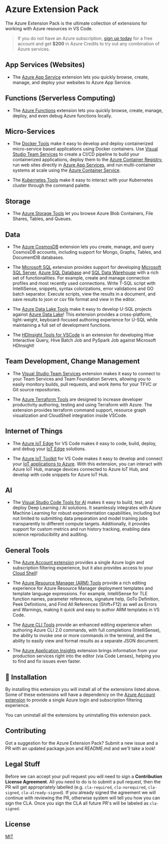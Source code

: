 # Azure Extension Pack

The Azure Extension Pack is the ultimate collection of extensions for working
with Azure resources in VS Code.

> If you do not have an Azure subscription,
> [sign up today](https://azure.microsoft.com/en-us/free/?b=16.48) for a free
> account and get **$200** in Azure Credits to try out any combination of Azure
> services.

## App Services (Websites)

-   The
    [Azure App Service](https://marketplace.visualstudio.com/items?itemName=ms-azuretools.vscode-azureappservice)
    extension lets you quickly browse, create, manage, and deploy your websites
    to Azure App Service.

## Functions (Serverless Computing)

-   The
    [Azure Functions](https://marketplace.visualstudio.com/items?itemName=ms-azuretools.vscode-azurefunctions)
    extension lets you quickly browse, create, manage, deploy, and even debug
    Azure functions locally.

## Micro-Services

-   The
    [Docker Tools](https://marketplace.visualstudio.com/items?itemName=ms-azuretools.vscode-docker)
    make it easy to develop and deploy containerized micro-service based
    applications using Docker containers. Use
    [Visual Studio Team Services](https://www.visualstudio.com/en-us/docs/overview)
    to create a CI/CD pipeline to build your containerized applications, deploy
    them to the
    [Azure Container Registry](https://docs.microsoft.com/en-us/azure/container-registry/),
    run web sites directly in
    [Azure App Services](https://docs.microsoft.com/en-us/azure/app-service/),
    and run multi-container systems at scale using the
    [Azure Container Service](https://docs.microsoft.com/en-us/azure/container-service/).

-   The
    [Kubernetes Tools](https://marketplace.visualstudio.com/items?itemName=ms-kubernetes-tools.vscode-kubernetes-tools)
    make it easy to interact with your Kubernetes cluster through the command
    palette.

## Storage

-   The
    [Azure Storage Tools](https://marketplace.visualstudio.com/items?itemName=ms-azuretools.vscode-azurestorage)
    let you browse Azure Blob Containers, File Shares, Tables, and Queues.

## Data

-   The
    [Azure CosmosDB](https://marketplace.visualstudio.com/items?itemName=ms-azuretools.vscode-cosmosdb)
    extension lets you create, manage, and query CosmosDB accounts, including
    support for Mongo, Graphs, Tables, and DocumentDB databases.

-   The
    [Microsoft SQL](https://marketplace.visualstudio.com/items?itemName=ms-mssql.mssql)
    extension provides support for developing
    [Microsoft SQL Server](https://www.microsoft.com/en-us/sql-server/sql-server-2016),
    [Azure SQL Database](https://docs.microsoft.com/en-us/azure/sql-database/)
    and
    [SQL Data Warehouse](https://docs.microsoft.com/en-us/azure/sql-data-warehouse/)
    with a rich set of functionalities. For example, create and manage
    connection profiles and most recently used connections. Write T-SQL script
    with IntelliSense, snippets, syntax colorizations, error validations and GO
    batch separator. Execute scripts, view the results in a document, and save
    results to json or csv file format and view in the editor.

-   The
    [Azure Data Lake Tools](https://marketplace.visualstudio.com/items?itemName=usqlextpublisher.usql-vscode-ext)
    make it easy to develop U-SQL projects against
    [Azure Data Lake](https://docs.microsoft.com/en-us/azure/data-lake-store/)!
    This extension provides a cross-platform, light-weight, keyboard-focused
    authoring experience for U-SQL while maintaining a full set of development
    functions.

-   The
    [HDInsight Tools for VSCode](https://marketplace.visualstudio.com/items?itemName=mshdinsight.azure-hdinsight)
    is an extension for developing Hive Interactive Query, Hive Batch Job and
    PySpark Job against Microsoft HDInsight!

## Team Development, Change Management

-   The
    [Visual Studio Team Services](https://marketplace.visualstudio.com/items?itemName=ms-vsts.team)
    extension makes it easy to connect to your Team Services and Team Foundation
    Servers, allowing you to easily monitory builds, pull requests, and work
    items for your TFVC or Git source repositories.

-   The
    [Azure Terraform Tools](https://marketplace.visualstudio.com/items?itemName=ms-azuretools.vscode-azureterraform)
    are designed to increase developer productivity authoring, testing and using
    Terraform with Azure. The extension provides terraform command support,
    resource graph visualization and CloudShell integration inside VSCode.

## Internet of Things

-   The
    [Azure IoT Edge](https://marketplace.visualstudio.com/items?itemName=vsciot-vscode.azure-iot-edge)
    for VS Code makes it easy to code, build, deploy, and debug your
    [IoT Edge](https://docs.microsoft.com/azure/iot-edge/how-iot-edge-works)
    solutions.

-   The
    [Azure IoT Toolkit](https://marketplace.visualstudio.com/items?itemName=vsciot-vscode.azure-iot-toolkit)
    for VS Code makes it easy to develop and connect your
    [IoT applications to Azure](https://docs.microsoft.com/en-us/azure/index#pivot=services&panel=iot).
    With this extension, you can interact with Azure IoT Hub, manage devices
    connected to Azure IoT Hub, and develop with code snippets for Azure IoT
    Hub.

## AI

-   The
    [Visual Studio Code Tools for AI](https://marketplace.visualstudio.com/items?itemName=ms-toolsai.vscode-ai)
    makes it easy to build, test, and deploy Deep Learning / AI solutions. It
    seamlessly integrates with Azure Machine Learning for robust experimentation
    capabilities, including but not limited to submitting data preparation and
    model training jobs transparently to different compute targets.
    Additionally, it provides support for custom metrics and run history
    tracking, enabling data science reproducibility and auditing.

## General Tools

-   The
    [Azure Account extension](https://marketplace.visualstudio.com/items?itemName=ms-vscode.azure-account)
    provides a single Azure login and subscription filtering experience, but it
    also provides access to your
    [Cloud Shell](https://azure.microsoft.com/en-us/features/cloud-shell/)!

-   The
    [Azure Resource Manager (ARM) Tools](https://marketplace.visualstudio.com/items?itemName=msazurermtools.azurerm-vscode-tools)
    provide a rich editing experience for Azure Resource Manager deployment
    templates and template language expressions. For example, IntelliSense for
    TLE function names, parameter references, signature help, GoTo Definition,
    Peek Definitions, and Find All References (Shift+F12) as well as Errors and
    Warnings, making it quick and easy to author ARM templates in VS Code.

-   The
    [Azure CLI Tools](https://marketplace.visualstudio.com/items?itemName=ms-vscode.azurecli)
    provide an enhanced editing experience when authoring Azure CLI 2.0
    commands, with full completions (IntelliSense), the ability to invoke one or
    more commands in the terminal, and the ability to easily view and format
    results as a separate JSON document.

-   The
    [Azure Application Insights](https://marketplace.visualstudio.com/items?itemName=VisualStudioOnlineApplicationInsights.application-insights)
    extension brings information from your production services right into the
    editor (via Code Lenses), helping you to find and fix issues even faster.

## 🚀 Installation

By installing this extension you will install all of the extensions listed
above. Some of these extensions will have a dependency on the
[Azure Account extension](https://marketplace.visualstudio.com/items?itemName=ms-vscode.azure-account)
to provide a single Azure login and subscription filtering experience.

You can uninstall all the extensions by uninstalling this extension pack.

## Contributing

Got a suggestion for the Azure Extension Pack? Submit a new issue and a PR with
an updated package.json and README.md and we'll take a look!

## Legal Stuff

Before we can accept your pull request you will need to sign a **Contribution
License Agreement**. All you need to do is to submit a pull request, then the PR
will get appropriately labelled (e.g. `cla-required`, `cla-norequired`,
`cla-signed`, `cla-already-signed`). If you already signed the agreement we will
continue with reviewing the PR, otherwise system will tell you how you can sign
the CLA. Once you sign the CLA all future PR's will be labeled as `cla-signed`.

## License

[MIT](LICENSE)
